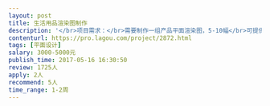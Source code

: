 ```yaml
---                
layout: post       
title: 生活用品渲染图制作           
description: '</br>项目需求：</br>需要制作一组产品平面渲染图，5-10幅</br>可提供stp文件及样品</br>渲染图仅含产品，不需要设计制作背景。</br>'     
contenturl: https://pro.lagou.com/project/2872.html      
tags: [平面设计]            
salary: 3000-5000元          
publish_time: 2017-05-16 16:30:50         
review: 1725人                   
apply: 2人                   
recommend: 5人                   
time_range: 1-2周              
---                 
```

